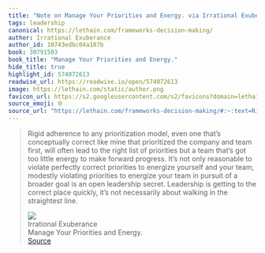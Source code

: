 ```yaml
---
title: "Note on Manage Your Priorities and Energy. via Irrational Exuberance"
tags: leadership
canonical: https://lethain.com/frameworks-decision-making/
author: Irrational Exuberance
author_id: 10743edbc04a107b
book: 30791503
book_title: "Manage Your Priorities and Energy."
hide_title: true
highlight_id: 574072613
readwise_url: https://readwise.io/open/574072613
image: https://lethain.com/static/author.png
favicon_url: https://s2.googleusercontent.com/s2/favicons?domain=lethain.com
source_emoji: 🌐
source_url: "https://lethain.com/frameworks-decision-making/#:~:text=Rigid%20adherence%20to,the%20straightest%20line."
---
```


> Rigid adherence to any prioritization model, even one that’s conceptually correct like mine that prioritized the company and team first, will often lead to the right list of priorities but a team that’s got too little energy to make forward progress. It’s not only reasonable to violate perfectly correct priorities to energize yourself and your team, modestly violating priorities to energize your team in pursuit of a broader goal is an open leadership secret. Leadership is getting to the correct place quickly, it’s not necessarily about walking in the straightest line.
> <div class="quoteback-footer"><div class="quoteback-avatar"><img class="mini-favicon" src="https://s2.googleusercontent.com/s2/favicons?domain=lethain.com"></div><div class="quoteback-metadata"><div class="metadata-inner"><span style="display:none">FROM:</span><div aria-label="Irrational Exuberance" class="quoteback-author"> Irrational Exuberance</div><div aria-label="Manage Your Priorities and Energy." class="quoteback-title"> Manage Your Priorities and Energy.</div></div></div><div class="quoteback-backlink"><a target="_blank" aria-label="go to the full text of this quotation" rel="noopener" href="https://lethain.com/frameworks-decision-making/#:~:text=Rigid%20adherence%20to,the%20straightest%20line." class="quoteback-arrow"> Source</a></div></div>